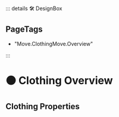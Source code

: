 ::: details 🛠 <dev>DesignBox</dev> 

<h2>PageTags</h2>

- "Move.ClothingMove.Overview"

:::

# 🟠 <move>Clothing Overview</move>

## Clothing Properties

